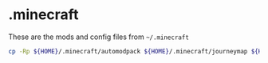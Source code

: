 # .minecraft

These are the mods and config files from `~/.minecraft`

```sh
cp -Rp ${HOME}/.minecraft/automodpack ${HOME}/.minecraft/journeymap ${HOME}/.minecraft/mods ${HOME}/.minecraft/servers.dat .
```
